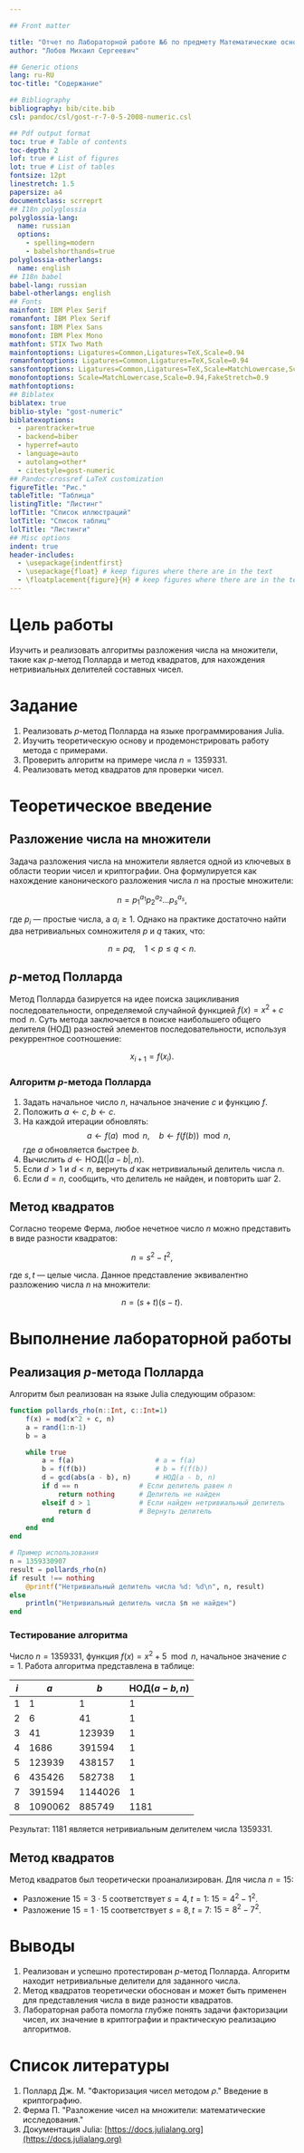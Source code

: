 ```yaml
---

## Front matter

title: "Отчет по Лабораторной работе №6 по предмету Математические основы защиты информации и кибер безопасности"
author: "Лобов Михаил Сергеевич"

## Generic otions
lang: ru-RU
toc-title: "Содержание"

## Bibliography
bibliography: bib/cite.bib
csl: pandoc/csl/gost-r-7-0-5-2008-numeric.csl

## Pdf output format
toc: true # Table of contents
toc-depth: 2
lof: true # List of figures
lot: true # List of tables
fontsize: 12pt
linestretch: 1.5
papersize: a4
documentclass: scrreprt
## I18n polyglossia
polyglossia-lang:
  name: russian
  options:
    - spelling=modern
    - babelshorthands=true
polyglossia-otherlangs:
  name: english
## I18n babel
babel-lang: russian
babel-otherlangs: english
## Fonts
mainfont: IBM Plex Serif
romanfont: IBM Plex Serif
sansfont: IBM Plex Sans
monofont: IBM Plex Mono
mathfont: STIX Two Math
mainfontoptions: Ligatures=Common,Ligatures=TeX,Scale=0.94
romanfontoptions: Ligatures=Common,Ligatures=TeX,Scale=0.94
sansfontoptions: Ligatures=Common,Ligatures=TeX,Scale=MatchLowercase,Scale=0.94
monofontoptions: Scale=MatchLowercase,Scale=0.94,FakeStretch=0.9
mathfontoptions:
## Biblatex
biblatex: true
biblio-style: "gost-numeric"
biblatexoptions:
  - parentracker=true
  - backend=biber
  - hyperref=auto
  - language=auto
  - autolang=other*
  - citestyle=gost-numeric
## Pandoc-crossref LaTeX customization
figureTitle: "Рис."
tableTitle: "Таблица"
listingTitle: "Листинг"
lofTitle: "Список иллюстраций"
lotTitle: "Список таблиц"
lolTitle: "Листинги"
## Misc options
indent: true
header-includes:
  - \usepackage{indentfirst}
  - \usepackage{float} # keep figures where there are in the text
  - \floatplacement{figure}{H} # keep figures where there are in the text
---
```



# Цель работы

Изучить и реализовать алгоритмы разложения числа на множители, такие как $p$-метод Полларда и метод квадратов, для нахождения нетривиальных делителей составных чисел.

# Задание

1. Реализовать $p$-метод Полларда на языке программирования Julia.
2. Изучить теоретическую основу и продемонстрировать работу метода с примерами.
3. Проверить алгоритм на примере числа $n = 1359331$.
4. Реализовать метод квадратов для проверки чисел.

# Теоретическое введение

## Разложение числа на множители

Задача разложения числа на множители является одной из ключевых в области теории чисел и криптографии. Она формулируется как нахождение канонического разложения числа $n$ на простые множители:

$$
n = p_1^{a_1} p_2^{a_2} \ldots p_s^{a_s},
$$

где $p_i$ — простые числа, а $a_i \geq 1$. Однако на практике достаточно найти два нетривиальных сомножителя $p$ и $q$ таких, что:

$$
n = pq, \quad 1 < p \leq q < n.
$$

## $p$-метод Полларда

Метод Полларда базируется на идее поиска зацикливания последовательности, определяемой случайной функцией $f(x) = x^2 + c \mod n$. Суть метода заключается в поиске наибольшего общего делителя (НОД) разностей элементов последовательности, используя рекуррентное соотношение:

$$
x_{i+1} = f(x_i).
$$

### Алгоритм $p$-метода Полларда

1. Задать начальное число $n$, начальное значение $c$ и функцию $f$.
2. Положить $a \gets c$, $b \gets c$.
3. На каждой итерации обновлять:
   $$
   a \gets f(a) \mod n, \quad b \gets f(f(b)) \mod n,
   $$
   где $a$ обновляется быстрее $b$.
4. Вычислить $d \gets \text{НОД}(|a - b|, n)$.
5. Если $d > 1$ и $d < n$, вернуть $d$ как нетривиальный делитель числа $n$.
6. Если $d = n$, сообщить, что делитель не найден, и повторить шаг 2.

## Метод квадратов

Согласно теореме Ферма, любое нечетное число $n$ можно представить в виде разности квадратов:

$$
n = s^2 - t^2,
$$

где $s, t$ — целые числа. Данное представление эквивалентно разложению числа $n$ на множители:

$$
n = (s + t)(s - t).
$$

# Выполнение лабораторной работы

## Реализация $p$-метода Полларда

Алгоритм был реализован на языке Julia следующим образом:

```julia
function pollards_rho(n::Int, c::Int=1)
    f(x) = mod(x^2 + c, n)
    a = rand(1:n-1)
    b = a 

    while true
        a = f(a)                    # a = f(a)
        b = f(f(b))                 # b = f(f(b))
        d = gcd(abs(a - b), n)      # НОД(a - b, n)
        if d == n               # Если делитель равен n
            return nothing      # Делитель не найден
        elseif d > 1            # Если найден нетривиальный делитель
            return d            # Вернуть делитель
        end
    end
end

# Пример использования
n = 1359330907 
result = pollards_rho(n)
if result !== nothing
    @printf("Нетривиальный делитель числа %d: %d\n", n, result)
else
    println("Нетривиальный делитель числа $n не найден")
end
```

### Тестирование алгоритма

Число $n = 1359331$, функция $f(x) = x^2 + 5 \mod n$, начальное значение $c = 1$. Работа алгоритма представлена в таблице:

| $i$ | $a$       | $b$       | $\text{НОД}(a-b, n)$ |
|-----|-----------|-----------|----------------------|
| 1   | 1         | 1         | 1                    |
| 2   | 6         | 41        | 1                    |
| 3   | 41        | 123939    | 1                    |
| 4   | 1686      | 391594    | 1                    |
| 5   | 123939    | 438157    | 1                    |
| 6   | 435426    | 582738    | 1                    |
| 7   | 391594    | 1144026   | 1                    |
| 8   | 1090062   | 885749    | 1181                 |

Результат: $1181$ является нетривиальным делителем числа $1359331$.

## Метод квадратов

Метод квадратов был теоретически проанализирован. Для числа $n = 15$:

- Разложение $15 = 3 \cdot 5$ соответствует $s = 4, t = 1$: $15 = 4^2 - 1^2$.
- Разложение $15 = 1 \cdot 15$ соответствует $s = 8, t = 7$: $15 = 8^2 - 7^2$.

# Выводы

1. Реализован и успешно протестирован $p$-метод Полларда. Алгоритм находит нетривиальные делители для заданного числа.
2. Метод квадратов теоретически обоснован и может быть применен для представления числа в виде разности квадратов.
3. Лабораторная работа помогла глубже понять задачи факторизации чисел, их значение в криптографии и практическую реализацию алгоритмов.

# Список литературы

1. Поллард Дж. М. "Факторизация чисел методом $\rho$." Введение в криптографию.
2. Ферма П. "Разложение чисел на множители: математические исследования."
3. Документация Julia: [https://docs.julialang.org](https://docs.julialang.org)


